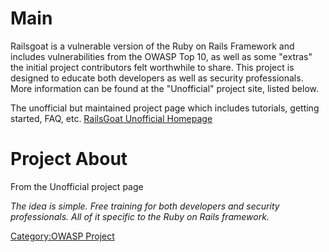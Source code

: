 # Main

Railsgoat is a vulnerable version of the Ruby on Rails Framework and
includes vulnerabilities from the OWASP Top 10, as well as some "extras"
the initial project contributors felt worthwhile to share. This project
is designed to educate both developers as well as security
professionals. More information can be found at the "Unofficial" project
site, listed below.

The unofficial but maintained project page which includes tutorials,
getting started, FAQ, etc. [RailsGoat Unofficial
Homepage](http://railsgoat.cktricky.com)

# Project About

From the Unofficial project page

*The idea is simple. Free training for both developers and security
professionals. All of it specific to the Ruby on Rails framework.*

[Category:OWASP Project](Category:OWASP_Project "wikilink")